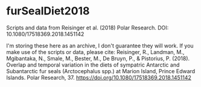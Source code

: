 # furSealDiet2018
Scripts and data from Reisinger et al. (2018) Polar Research. DOI: 10.1080/17518369.2018.1451142

I'm storing these here as an archive, I don't guarantee they will work. If you make use of the scripts or data, please cite:
Reisinger, R., Landman, M., Mgibantaka, N., Smale, M., Bester, M., De Bruyn, P., & Pistorius, P. (2018). Overlap and temporal variation in the diets of sympatric Antarctic and Subantarctic fur seals (Arctocephalus spp.) at Marion Island, Prince Edward Islands. Polar Research, 37. https://doi.org/10.1080/17518369.2018.1451142
